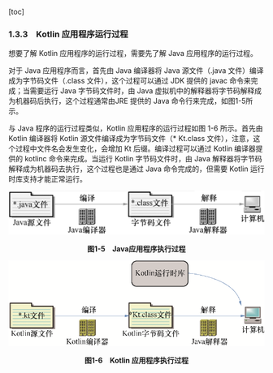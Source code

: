 [toc]

### 1.3.3　Kotlin 应用程序运行过程

想要了解 Kotlin 应用程序的运行过程，需要先了解 Java 应用程序的运行过程。

对于 Java 应用程序而言，首先由 Java 编译器将 Java 源文件（.java 文件）编译成为字节码文件（.class 文件），这个过程可以通过 JDK 提供的 javac 命令来完成；当需要运行 Java 字节码文件时，由 Java 虚拟机中的解释器将字节码解释成为机器码后执行，这个过程通常由JRE 提供的 Java 命令行来完成，如图1-5所示。

与 Java 程序的运行过程类似，Kotlin 应用程序的运行过程如图 1-6 所示。首先由 Kotlin 编译器将 Kotlin 源文件编译成为字节码文件（* Kt.class 文件），注意，这个过程中文件名会发生变化，会增加 Kt 后缀。编译过程可以通过 Kotlin 编译器提供的 kotlinc 命令来完成。当运行 Kotlin 字节码文件时，由 Java 解释器将字节码解释成为机器码去执行，这个过程也是通过 Java 命令完成的，但需要 Kotlin 运行时库支持才能正常运行。

![9.png](./images/9.png)
<center class="my_markdown"><b class="my_markdown">图1-5　Java应用程序执行过程</b></center>

![10.png](./images/10.png)
<center class="my_markdown"><b class="my_markdown">图1-6　Kotlin 应用程序执行过程</b></center>

